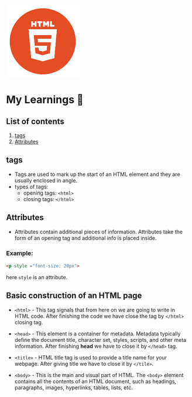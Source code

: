 ![html-logo](/html/resources/pngwing.com%20(2).png)

# My Learnings 📖

## List of contents

1. [tags](#tags)
2. [Attributes](#attributes)

## tags

- Tags are used to mark up the start of an HTML element and they are usually enclosed in angle.
- types of tags: 
  * opening tags: `<html>`
  * closing tags: `</html>`

## Attributes

- Attributes contain additional pieces of information. Attributes take the form of an opening tag and additional info is placed inside.

### Example:

```html
<p style ="font-size: 20px">
```
here `style` is an attribute.

## Basic construction of an HTML page

- `<html>` - This tag signals that from here on we are going to write in HTML code. After finishing the code we have close the tag by `</html>` closing tag.

- `<head>` - This element is a container for metadata. Metadata typically define the document title, character set, styles, scripts, and other meta information. After finishing **head** we have to close it by `</head>` tag.

- `<title>` - HTML title tag is used to provide a title name for your webpage. After giving title we have to close it by `</tile>`.

- `<body>` - This is the main and visual part of HTML. The `<body>` element contains all the contents of an HTML document, such as headings, paragraphs, images, hyperlinks, tables, lists, etc.

